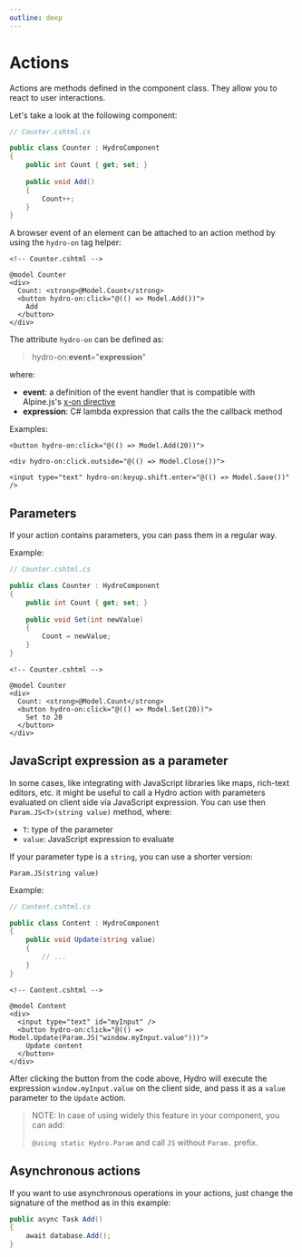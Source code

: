 ```yaml
---
outline: deep
---
```


# Actions

Actions are methods defined in the component class. They allow you to react to user interactions.

Let's take a look at the following component:

```c#
// Counter.cshtml.cs

public class Counter : HydroComponent
{
    public int Count { get; set; }
    
    public void Add()
    {
        Count++;
    }
}
```

A browser event of an element can be attached to an action method by using the `hydro-on` tag helper:

```razor
<!-- Counter.cshtml -->

@model Counter
<div>
  Count: <strong>@Model.Count</strong>
  <button hydro-on:click="@(() => Model.Add())">
    Add
  </button>
</div>
```

The attribute `hydro-on` can be defined as:

> hydro-on:**event**="**expression**"

where:
- **event**: a definition of the event handler that is compatible with Alpine.js's [x-on directive](https://alpinejs.dev/directives/on)
- **expression**: C# lambda expression that calls the the callback method

Examples:

```razor
<button hydro-on:click="@(() => Model.Add(20))">

<div hydro-on:click.outside="@(() => Model.Close())">

<input type="text" hydro-on:keyup.shift.enter="@(() => Model.Save())" />
```

## Parameters

If your action contains parameters, you can pass them in a regular way.

Example:

```c#
// Counter.cshtml.cs

public class Counter : HydroComponent
{
    public int Count { get; set; }
    
    public void Set(int newValue)
    {
        Count = newValue;
    }
}
```

```razor
<!-- Counter.cshtml -->

@model Counter
<div>
  Count: <strong>@Model.Count</strong>
  <button hydro-on:click="@(() => Model.Set(20))">
    Set to 20
  </button>
</div>
```

## JavaScript expression as a parameter

In some cases, like integrating with JavaScript libraries like maps, rich-text editors, etc. it might be useful to
call a Hydro action with parameters evaluated on client side via JavaScript expression. You can use then `Param.JS<T>(string value)` method, where:
- `T`: type of the parameter
- `value`: JavaScript expression to evaluate

If your parameter type is a `string`, you can use a shorter version:

`Param.JS(string value)`

Example:

```c#
// Content.cshtml.cs

public class Content : HydroComponent
{
    public void Update(string value)
    {
        // ...
    }
}
```

```razor
<!-- Content.cshtml -->

@model Content
<div>
  <input type="text" id="myInput" />
  <button hydro-on:click="@(() => Model.Update(Param.JS("window.myInput.value")))">
    Update content
  </button>
</div>
```

After clicking the button from the code above, Hydro will execute the expression
`window.myInput.value` on the client side, and pass it as a `value` parameter to the `Update` action.

> NOTE: In case of using widely this feature in your component, you can add:
>
> ```@using static Hydro.Param``` and call `JS` without `Param.` prefix.

## Asynchronous actions

If you want to use asynchronous operations in your actions, just change the signature of the method as in this example:
```c#
public async Task Add()
{
    await database.Add();
}

```